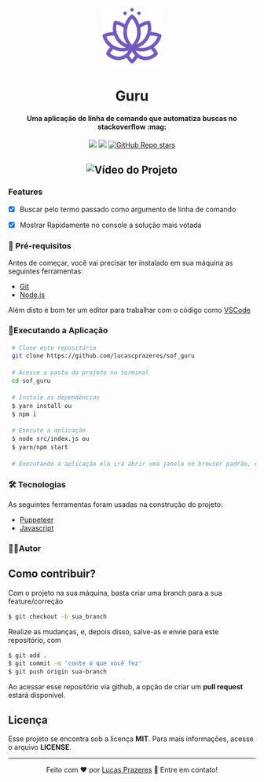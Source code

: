 <div align="center">
  <img src=".github/guru.svg" width=120px>
</div>

<h1 align="center">Guru</h1>
<h4 align="center" id="sobre">Uma aplicação de linha de comando que automatiza buscas no stackoverflow :mag:</h4>

<div align="center">

![](https://img.shields.io/badge/license-MIT-green)
![](https://img.shields.io/badge/languege-Portuguese-yellow)
[![GitHub Repo stars](https://img.shields.io/github/stars/lucascprazeres/sof_guru?style=social)](https://github.com/lucascprazeres/sof_guru/stargazers)

</div>

<h2 align="center">  <img alt="Vídeo do Projeto" title="#Projeto" src="https://github.com/Daniel-Vinicius/sof_guru/blob/versao_windows/.github/video.gif" />  </h2>

### Features 
- [x] Buscar pelo termo passado como argumento de linha de comando
- [x] Mostrar Rapidamente no console a solução mais votada

 
 <!-- Altere os Pré-requisitos -->

### 🛒 Pré-requisitos<a id="pre-requisitos"></a>

Antes de começar, você vai precisar ter instalado em sua máquina as seguintes ferramentas:
* [Git](https://git-scm.com/)
* [Node.js](https://nodejs.org/pt-br/)
 
 Além disto é bom ter um editor para trabalhar com o código como [VSCode](https://code.visualstudio.com/)
 
   ### 📀Executando a Aplicação<a id="rodando"></a>
   
````bash 
 # Clone este repositório
 git clone https://github.com/lucascprazeres/sof_guru
 
 # Acesse a pasta do projeto no terminal
 cd sof_guru
 
 # Instale as dependências
 $ yarn install ou
 $ npm i 
 
 # Execute a aplicação
 $ node src/index.js ou
 $ yarn/npm start
 
 # Executando a aplicação ela irá abrir uma janela no browser padrão, entrará no Google e você pode buscar pelo que quiser 😎
 ````

 <!-- Altere as Tecnologias -->
### 🛠 Tecnologias<a id="tecnologias"></a>
 As seguintes ferramentas foram usadas na construção do projeto:
 
  - [Puppeteer](https://pptr.dev/)
  - [Javascript](https://developer.mozilla.org/pt-BR/docs/Web/JavaScript)

### 👨‍💻Autor <a id="autor"> </a>

## Como contribuir?

Com o projeto na sua máquina, basta criar uma branch para a sua feature/correção

```bash
$ git checkout -b sua_branch
```

Realize as mudanças, e, depois disso, salve-as e envie para este repositório, com


```bash
$ git add .
$ git commit -m 'conte o que você fez'
$ git push origin sua-branch
```

Ao acessar esse repositório via github, a opção de criar um **pull request** estará disponível.

## Licença
Esse projeto se encontra sob a licença **MIT**. Para mais informações, acesse o arquivo **LICENSE**.

---

<div align="center"> Feito com ❤️ por <a href="">Lucas Prazeres</a> 👋 Entre em contato! </div>  
